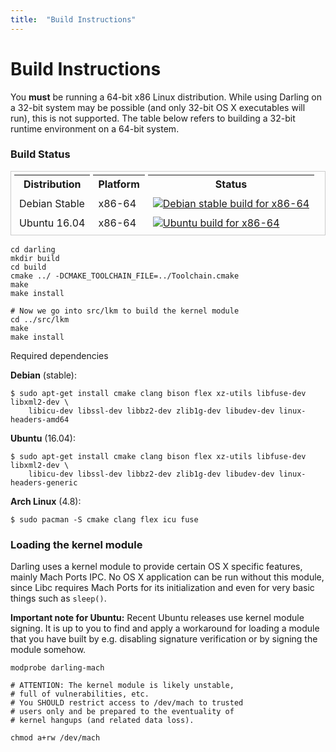 ```yaml
---
title:	"Build Instructions"
---
```

# Build Instructions

You **must** be running a 64-bit x86 Linux distribution. While using Darling on a 32-bit system may be possible (and only 32-bit OS X executables will run), this is not supported. The table below refers to building a 32-bit runtime environment on a 64-bit system.

### Build Status

<table style="border-spacing: 5px; border-collapse: separate; border: 1px solid #ccc">
<tbody><tr>
<th>Distribution</th>
<th>Platform</th>
<th>Status</th>
</tr>
<tr>
<td>Debian Stable</td>
<td>x86-64</td>
<td><a href="http://teamcity.dolezel.info/viewType.html?buildTypeId=Darling_DebianStableX8664&amp;guest=1"><img src="http://teamcity.dolezel.info/app/rest/builds/buildType:(id:Darling_DebianStableX8664)/statusIcon" title="Debian stable build for x86-64"></a></td>
</tr>
<tr>
<td>Ubuntu 16.04</td>
<td>x86-64</td>
<td><a href="http://teamcity.dolezel.info/viewType.html?buildTypeId=Darling_UbuntuLtsX8664&amp;guest=1"><img src="http://teamcity.dolezel.info/app/rest/builds/buildType:(id:Darling_UbuntuLtsX8664)/statusIcon" title="Ubuntu build for x86-64"></a></td>
</tr>
</tbody></table>


```
cd darling
mkdir build
cd build
cmake ../ -DCMAKE_TOOLCHAIN_FILE=../Toolchain.cmake
make
make install

# Now we go into src/lkm to build the kernel module
cd ../src/lkm
make
make install
```

Required dependencies

**Debian** (stable):

```
$ sudo apt-get install cmake clang bison flex xz-utils libfuse-dev libxml2-dev \
	libicu-dev libssl-dev libbz2-dev zlib1g-dev libudev-dev linux-headers-amd64
```

**Ubuntu** (16.04):

```
$ sudo apt-get install cmake clang bison flex xz-utils libfuse-dev libxml2-dev \
	libicu-dev libssl-dev libbz2-dev zlib1g-dev libudev-dev linux-headers-generic
```

**Arch Linux** (4.8):

```
$ sudo pacman -S cmake clang flex icu fuse
```

### Loading the kernel module

Darling uses a kernel module to provide certain OS X specific features, mainly Mach Ports IPC. No OS X application can be run without this module, since Libc requires Mach Ports for its initialization and even for very basic things such as `sleep()`.

**Important note for Ubuntu:** Recent Ubuntu releases use kernel module signing. It is up to you to find and apply a workaround for loading a module that you have built by e.g. disabling signature verification or by signing the module somehow.

```
modprobe darling-mach

# ATTENTION: The kernel module is likely unstable,
# full of vulnerabilities, etc.
# You SHOULD restrict access to /dev/mach to trusted
# users only and be prepared to the eventuality of
# kernel hangups (and related data loss).

chmod a+rw /dev/mach
```

